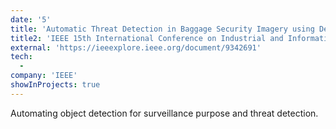 ```yaml
---
date: '5'
title: 'Automatic Threat Detection in Baggage Security Imagery using Deep Learning Models'
title2: 'IEEE 15th International Conference on Industrial and Information Systems (ICIIS)'
external: 'https://ieeexplore.ieee.org/document/9342691'
tech:
  -
company: 'IEEE'
showInProjects: true
---
```


Automating object detection for surveillance purpose and threat detection.
